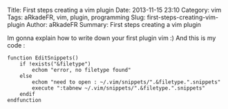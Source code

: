 Title: First steps creating a vim plugin
Date: 2013-11-15 23:10
Category: vim
Tags: aRkadeFR, vim, plugin, programming
Slug: first-steps-creating-vim-plugin
Author: aRkadeFR
Summary: First steps creating a vim plugin

Im gonna explain how to write down your first plugin vim :)
And this is my code :

    function EditSnippets()
        if !exists("&filetype")
            echom "error, no filetype found"
        else
            echom "need to open : ~/.vim/snippets/".&filetype.".snippets"
            execute ":tabnew ~/.vim/snippets/".&filetype.".snippets"
        endif
    endfunction


